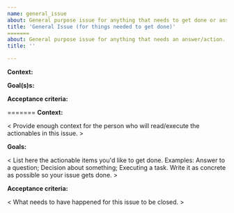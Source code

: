 ```yaml
---
name: general_issue
about: General purpose issue for anything that needs to get done or answered.
title: 'General Issue (for things needed to get done)'
=======
about: General purpose issue for anything that needs an answer/action.
title: ''

---
```


<!-- Please make sure your issue is clear, has context and is ACTIONABLE.-->
<!-- For discussion issues (no actionable) please use a blank template.-->

**Context:**

<!-- Provide context for the assignee. -->

**Goal(s)s:**

<!-- List here the actionable items you'd like to get done. Write it/them as concrete as possible so that your issue gets done. -->

**Acceptance criteria:**

<!-- What needs to have happened for this issue to be closed. -->
=======
**Context:**

< Provide enough context for the person who will read/execute the actionables in this issue. >

**Goals:**

< List here the actionable items you'd like to get done. Examples: Answer to a question; Decision about something; Executing a task. Write it as concrete as possible so your issue gets done. >

**Acceptance criteria:**

< What needs to have happened for this issue to be closed. >
